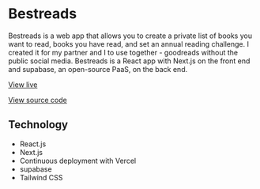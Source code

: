 # Bestreads

Bestreads is a web app that allows you to create a private list of books you want to read, books you have read, and set an annual reading challenge. I created it for my partner and I to use together - goodreads without the public social media. Bestreads is a React app with Next.js on the front end and supabase, an open-source PaaS, on the back end.


[View live](https://bestreads.vercel.app/)

[View source code](https://github.com/willgardner9/bestreads/tree/main/bestreads)

## Technology

- React.js
- Next.js
- Continuous deployment with Vercel
- supabase
- Tailwind CSS
